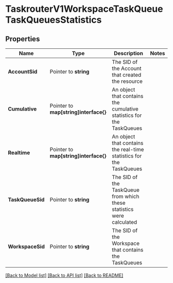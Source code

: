 # TaskrouterV1WorkspaceTaskQueueTaskQueuesStatistics

## Properties

Name | Type | Description | Notes
------------ | ------------- | ------------- | -------------
**AccountSid** | Pointer to **string** | The SID of the Account that created the resource |
**Cumulative** | Pointer to **map[string]interface{}** | An object that contains the cumulative statistics for the TaskQueues |
**Realtime** | Pointer to **map[string]interface{}** | An object that contains the real-time statistics for the TaskQueues |
**TaskQueueSid** | Pointer to **string** | The SID of the TaskQueue from which these statistics were calculated |
**WorkspaceSid** | Pointer to **string** | The SID of the Workspace that contains the TaskQueues |

[[Back to Model list]](../README.md#documentation-for-models) [[Back to API list]](../README.md#documentation-for-api-endpoints) [[Back to README]](../README.md)


